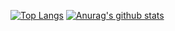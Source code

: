 [![Top Langs](https://github-readme-stats.vercel.app/api/top-langs/?username=korECM&count_private=true&layout=compact)](https://github.com/korECM/github-readme-stats)
[![Anurag's github stats](https://github-readme-stats.vercel.app/api?username=korECM&count_private=true)](https://github.com/korECM/github-readme-stats)
